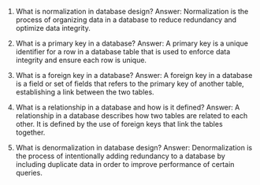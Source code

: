 

1. What is normalization in database design?
Answer: Normalization is the process of organizing data in a database to reduce redundancy and optimize data integrity.

2. What is a primary key in a database?
Answer: A primary key is a unique identifier for a row in a database table that is used to enforce data integrity and ensure each row is unique.

3. What is a foreign key in a database?
Answer: A foreign key in a database is a field or set of fields that refers to the primary key of another table, establishing a link between the two tables.

4. What is a relationship in a database and how is it defined?
Answer: A relationship in a database describes how two tables are related to each other. It is defined by the use of foreign keys that link the tables together.

5. What is denormalization in database design?
Answer: Denormalization is the process of intentionally adding redundancy to a database by including duplicate data in order to improve performance of certain queries.